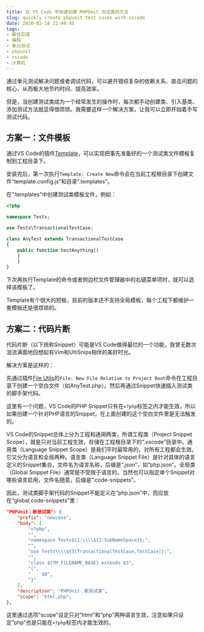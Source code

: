 ```yaml
---
title: 在 VS Code 中快速创建 PHPUnit 测试类的方法
slug: quickly create phpunit test cases with vscode
date: 2020-02-18 22:49:45
tags:
- 最佳实践
- 编程
- 单元测试
- phpunit
- vscode
- 计算机
---
```


通过单元测试解决问题或者调试代码，可以避开错综复杂的依赖关系、直击问题的核心，从而极大地节约时间、提高效率。

但是，当创建测试类成为一个经常发生的操作时，每次都手动创建类、引入基类、添加测试方法就显得很烦琐。我需要这样一个解决方案，让我可以立即开始着手写测试代码。

<!--more-->

## 方案一：文件模板

通过VS Code的插件[Template](https://marketplace.visualstudio.com/items?itemName=yongwoo.template)，可以实现把事先准备好的一个测试类文件模板复制到工程目录下。

安装完后，第一次执行`Template: Create New`命令会在当前工程根目录下创建文件“template.config.js”和目录“.templates”。

在“.templates”中创建测试类模板文件，例如：

```php
<?php

namespace Tests;

use Tests\TransactionalTestCase;

class AnyTest extends TransactionalTestCase
{
    public function testAnything()
    {
    }
}
```

下次再执行Template的命令或者侧边栏文件管理器中的右键菜单项时，就可以选择该模板了。

Template有个很大的短板，目前的版本还不支持全局模板，每个工程下都维护一套模板还是很烦琐的。

## 方案二：代码片断

代码片断（以下统称Snippet）可能是VS Code做得最烂的一个功能，我曾无数次泪流满面地回想起有Vim和UltiSnips相伴的美好时光。

解决方案是这样的：

先通过插件[File Utils](https://marketplace.visualstudio.com/items?itemName=sleistner.vscode-fileutils)的`File: New File Relative to Project Root`命令在工程目录下创建一个空白文件（如AnyTest.php）。然后再通过Snippet快速插入测试类的脚手架代码。

这里有一个问题，VS Code的PHP Snippet只有在`<?php`标签之内才能生效，所以如果创建一个针对PHP语言的Snippet，在上面创建的这个空白文件里是无法触发的。

VS Code的Snippet总体上分为工程和通用两类，所谓工程类（Project Snippet Scope），就是只对当前工程生效，存储在工程根目录下的“.vscode”目录中。通用类（Language Snippet Scope）是我们平时最常用的，对所有工程都会生效。它又分为语言和全局两种。语言类（Language Snippet File）是针对具体的语言定义的Snippet集合，文件名为语言名称，后缀是“.json”，如“php.json”。全局类（Global Snippet File）通常是不受限于语言的，当然也可以指定单个Snippet对哪些语言启用，文件名随意，后缀是“.code-snippets”。

因此，测试类脚手架代码的Snippet不能定义在“php.json”中，而应放在“global.code-snippets”里：

```JSON
"PHPUnit：新测试类": {
    "prefix": "newcase",
    "body": [
        "<?php",
        "",
        "namespace Tests${1:\\\\${2:SubNameSpace}};",
        "",
        "use Tests\\\\${3|TransactionalTestCase,TestCase|};",
        "",
        "class ${TM_FILENAME_BASE} extends $3",
        "{",
        "    $0",
        "}"
    ],
    "description": "PHPUnit：新测试类",
    "scope": "html,php",
},
```

这里通过选项“scope”设定只对“html”和“php”两种语言生效，注意如果只设定“php”也是只能在`<?php`标签内才能生效的。
